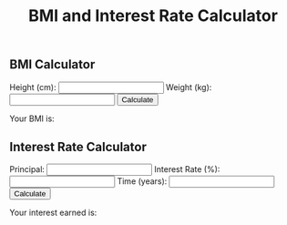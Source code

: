 
<html>
<head>
	<title>BMI and Interest Rate Calculator</title>
	<link rel="stylesheet" href="bmi calculatrice.css">
</head>
<body>
	<header>
		<h1>BMI and Interest Rate Calculator</h1>
	</header>
	<div class="calculator">
		<h2>BMI Calculator</h2>
		<label for="height">Height (cm):</label>
		<input type="number" id="height" name="height">
		<label for="weight">Weight (kg):</label>
		<input type="number" id="weight" name="weight">
		<button onclick="calculateBMI()">Calculate</button>
		<p>Your BMI is: <span id="result"></span></p>
	</div>
	<div class="calculator">
		<h2>Interest Rate Calculator</h2>
		<label for="principal">Principal:</label>
		<input type="number" id="principal" name="principal">
		<label for="rate">Interest Rate (%):</label>
		<input type="number" id="rate" name="rate">
		<label for="time">Time (years):</label>
		<input type="number" id="time" name="time">
		<button onclick="calculateInterest()">Calculate</button>
		<p>Your interest earned is: <span id="interest"></span></p>
	</div>
	<script src="bmi calculator.js"></script>
</body>
</html>
